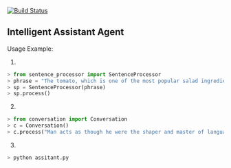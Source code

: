 [![Build Status](https://travis-ci.com/sorindragan/intelligent-assistant-agent.png)](https://travis-ci.com/sorindragan/intelligent-assistant-agent)

## Intelligent Assistant Agent

Usage Example:

1)
```python
> from sentence_processor import SentenceProcessor
> phrase = "The tomato, which is one of the most popular salad ingredients, grows in many shapes and colors in greenhouses around the world."
> sp = SentenceProcessor(phrase)
> sp.process()
```
2)
```python
> from conversation import Conversation
> c = Conversation()
> c.process("Man acts as though he were the shaper and master of language while, in fact, language remains the master of man.")
```

3)
```python
> python assitant.py
```
